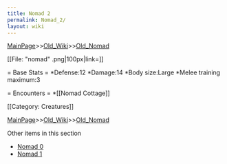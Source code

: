 ```yaml
---
title: Nomad 2
permalink: Nomad_2/
layout: wiki
---
```


[MainPage](/keeperrl_wiki/ "wikilink")>>[Old_Wiki](/keeperrl_wiki/Old_Wiki "wikilink")>>[Old_Nomad](/keeperrl_wiki/Old_Nomad "wikilink")

[[File: &quot;nomad&quot; .png|100px|link=]]

= Base Stats =
*Defense:12
*Damage:14
*Body size:Large
*Melee training maximum:3

= Encounters =
*[[Nomad Cottage]]

[[Category: Creatures]]

[MainPage](/keeperrl_wiki/ "wikilink")>>[Old_Wiki](/keeperrl_wiki/Old_Wiki "wikilink")>>[Old_Nomad](/keeperrl_wiki/Old_Nomad "wikilink")

Other items in this section
-    [Nomad 0](/keeperrl_wiki/Nomad_0 "wikilink")
-    [Nomad 1](/keeperrl_wiki/Nomad_1 "wikilink")
